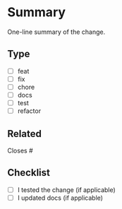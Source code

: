 <!-- Minimal PR template.
Example title: feat: Add badge from a webring to the footer -->

# Summary

One-line summary of the change.

## Type

- [ ] feat
- [ ] fix
- [ ] chore
- [ ] docs
- [ ] test
- [ ] refactor

## Related

Closes #<issue-number>

## Checklist

- [ ] I tested the change (if applicable)
- [ ] I updated docs (if applicable)

